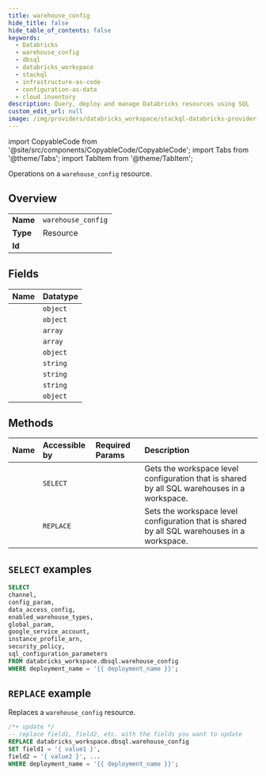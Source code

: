 ```yaml
---
title: warehouse_config
hide_title: false
hide_table_of_contents: false
keywords:
  - Databricks
  - warehouse_config
  - dbsql
  - databricks_workspace
  - stackql
  - infrastructure-as-code
  - configuration-as-data
  - cloud inventory
description: Query, deploy and manage Databricks resources using SQL
custom_edit_url: null
image: /img/providers/databricks_workspace/stackql-databricks-provider-featured-image.png
---
```


import CopyableCode from '@site/src/components/CopyableCode/CopyableCode';
import Tabs from '@theme/Tabs';
import TabItem from '@theme/TabItem';

Operations on a <code>warehouse_config</code> resource.  

## Overview
<table><tbody>
<tr><td><b>Name</b></td><td><code>warehouse_config</code></td></tr>
<tr><td><b>Type</b></td><td>Resource</td></tr>
<tr><td><b>Id</b></td><td><CopyableCode code="databricks_workspace.dbsql.warehouse_config" /></td></tr>
</tbody></table>

## Fields
| Name | Datatype |
|:-----|:---------|
| <CopyableCode code="channel" /> | `object` |
| <CopyableCode code="config_param" /> | `object` |
| <CopyableCode code="data_access_config" /> | `array` |
| <CopyableCode code="enabled_warehouse_types" /> | `array` |
| <CopyableCode code="global_param" /> | `object` |
| <CopyableCode code="google_service_account" /> | `string` |
| <CopyableCode code="instance_profile_arn" /> | `string` |
| <CopyableCode code="security_policy" /> | `string` |
| <CopyableCode code="sql_configuration_parameters" /> | `object` |

## Methods
| Name | Accessible by | Required Params | Description |
|:-----|:--------------|:----------------|:------------|
| <CopyableCode code="getworkspacewarehouseconfig" /> | `SELECT` | <CopyableCode code="deployment_name" /> | Gets the workspace level configuration that is shared by all SQL warehouses in a workspace. |
| <CopyableCode code="setworkspacewarehouseconfig" /> | `REPLACE` | <CopyableCode code="deployment_name" /> | Sets the workspace level configuration that is shared by all SQL warehouses in a workspace. |

## `SELECT` examples

```sql
SELECT
channel,
config_param,
data_access_config,
enabled_warehouse_types,
global_param,
google_service_account,
instance_profile_arn,
security_policy,
sql_configuration_parameters
FROM databricks_workspace.dbsql.warehouse_config
WHERE deployment_name = '{{ deployment_name }}';
```

## `REPLACE` example

Replaces a <code>warehouse_config</code> resource.

```sql
/*+ update */
-- replace field1, field2, etc. with the fields you want to update
REPLACE databricks_workspace.dbsql.warehouse_config
SET field1 = '{ value1 }',
field2 = '{ value2 }', ...
WHERE deployment_name = '{{ deployment_name }}';
```
